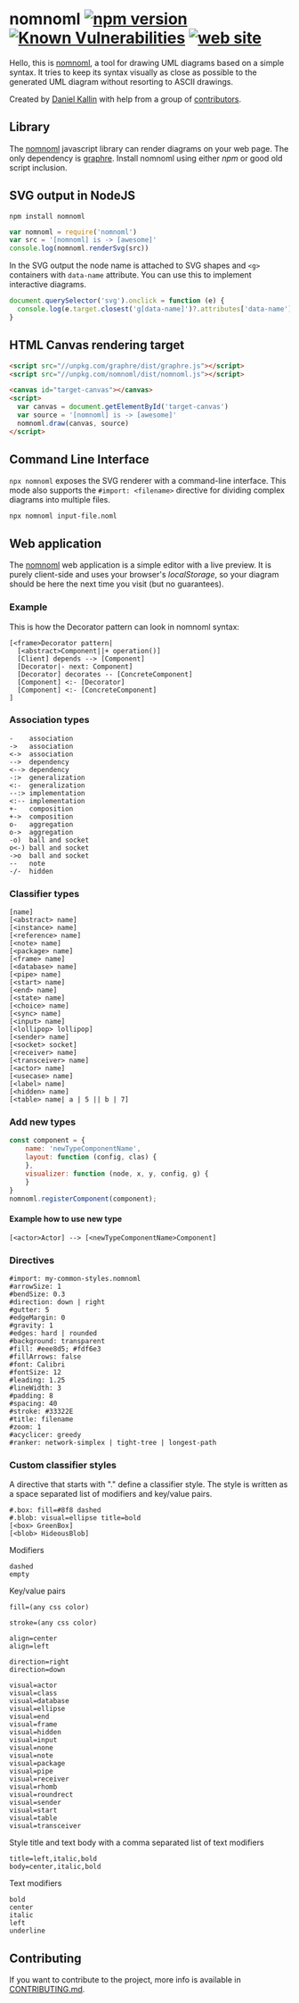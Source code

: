 nomnoml
[![npm version](https://badge.fury.io/js/nomnoml.svg)](https://badge.fury.io/js/nomnoml)
[![Known Vulnerabilities](https://snyk.io/test/npm/nomnoml/badge.svg)](https://snyk.io/test/npm/nomnoml)
[![web site](https://img.shields.io/badge/web-nomnoml.com-brightgreen)](https://www.nomnoml.com)
=======

Hello, this is [nomnoml](http://www.nomnoml.com), a tool for drawing UML diagrams based on a simple syntax. It tries to keep its syntax visually as close as possible to the generated UML diagram without resorting to ASCII drawings.

Created by [Daniel Kallin](https://github.com/skanaar) with help from a group of [contributors](https://github.com/skanaar/nomnoml/graphs/contributors).

## Library

The [nomnoml](https://www.nomnoml.com) javascript library can render diagrams on your web page. The only dependency is [graphre](https://github.com/skanaar/graphre). Install nomnoml using either _npm_ or good old script inclusion.

## SVG output in NodeJS

```
npm install nomnoml
```

```js
var nomnoml = require('nomnoml')
var src = '[nomnoml] is -> [awesome]'
console.log(nomnoml.renderSvg(src))
```

In the SVG output the node name is attached to SVG shapes and `<g>` containers with `data-name` attribute. You can use this to implement interactive diagrams.

```js
document.querySelector('svg').onclick = function (e) {
  console.log(e.target.closest('g[data-name]')?.attributes['data-name'])
}
```

## HTML Canvas rendering target

```html
<script src="//unpkg.com/graphre/dist/graphre.js"></script>
<script src="//unpkg.com/nomnoml/dist/nomnoml.js"></script>

<canvas id="target-canvas"></canvas>
<script>
  var canvas = document.getElementById('target-canvas')
  var source = '[nomnoml] is -> [awesome]'
  nomnoml.draw(canvas, source)
</script>
```

## Command Line Interface

`npx nomnoml` exposes the SVG renderer with a command-line interface. This mode also supports the `#import: <filename>` directive for dividing complex diagrams into multiple files.

```
npx nomnoml input-file.noml
```

## Web application

The [nomnoml](http://www.nomnoml.com) web application is a simple editor with a live preview. It is purely client-side and uses your browser's _localStorage_, so your diagram should be here the next time you visit (but no guarantees).

### Example

This is how the Decorator pattern can look in nomnoml syntax:

    [<frame>Decorator pattern|
      [<abstract>Component||+ operation()]
      [Client] depends --> [Component]
      [Decorator|- next: Component]
      [Decorator] decorates -- [ConcreteComponent]
      [Component] <:- [Decorator]
      [Component] <:- [ConcreteComponent]
    ]

### Association types

    -    association
    ->   association
    <->  association
    -->  dependency
    <--> dependency
    -:>  generalization
    <:-  generalization
    --:> implementation
    <:-- implementation
    +-   composition
    +->  composition
    o-   aggregation
    o->  aggregation
    -o)  ball and socket
    o<-) ball and socket
    ->o  ball and socket
    --   note
    -/-  hidden

### Classifier types

    [name]
    [<abstract> name]
    [<instance> name]
    [<reference> name]
    [<note> name]
    [<package> name]
    [<frame> name]
    [<database> name]
    [<pipe> name]
    [<start> name]
    [<end> name]
    [<state> name]
    [<choice> name]
    [<sync> name]
    [<input> name]
    [<lollipop> lollipop]
    [<sender> name]
    [<socket> socket]
    [<receiver> name]
    [<transceiver> name]
    [<actor> name]
    [<usecase> name]
    [<label> name]
    [<hidden> name]
    [<table> name| a | 5 || b | 7]

### Add new types
```javascript
const component = {
    name: 'newTypeComponentName',
    layout: function (config, clas) {
    },
    visualizer: function (node, x, y, config, g) {
    }
}
nomnoml.registerComponent(component);
```
#### Example how to use new type
    [<actor>Actor] --> [<newTypeComponentName>Component]

### Directives

    #import: my-common-styles.nomnoml
    #arrowSize: 1
    #bendSize: 0.3
    #direction: down | right
    #gutter: 5
    #edgeMargin: 0
    #gravity: 1
    #edges: hard | rounded
    #background: transparent
    #fill: #eee8d5; #fdf6e3
    #fillArrows: false
    #font: Calibri
    #fontSize: 12
    #leading: 1.25
    #lineWidth: 3
    #padding: 8
    #spacing: 40
    #stroke: #33322E
    #title: filename
    #zoom: 1
    #acyclicer: greedy
    #ranker: network-simplex | tight-tree | longest-path

### Custom classifier styles

A directive that starts with "." define a classifier style. The style is written as a space separated list of modifiers and key/value pairs.

    #.box: fill=#8f8 dashed
    #.blob: visual=ellipse title=bold
    [<box> GreenBox]
    [<blob> HideousBlob]

Modifiers

    dashed
    empty

Key/value pairs

    fill=(any css color)

    stroke=(any css color)

    align=center
    align=left

    direction=right
    direction=down

    visual=actor
    visual=class
    visual=database
    visual=ellipse
    visual=end
    visual=frame
    visual=hidden
    visual=input
    visual=none
    visual=note
    visual=package
    visual=pipe
    visual=receiver
    visual=rhomb
    visual=roundrect
    visual=sender
    visual=start
    visual=table
    visual=transceiver

Style title and text body with a comma separated list of text modifiers

    title=left,italic,bold
    body=center,italic,bold

Text modifiers

    bold
    center
    italic
    left
    underline

## Contributing

If you want to contribute to the project, more info is available in [CONTRIBUTING.md](CONTRIBUTING.md).
